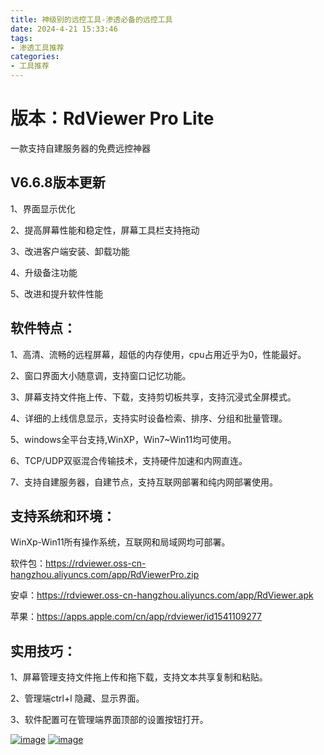 ```yaml
---
title: 神级别的远控工具-渗透必备的远控工具
date: 2024-4-21 15:33:46
tags:
- 渗透工具推荐
categories:
- 工具推荐
---
```




# 版本：RdViewer Pro Lite

一款支持自建服务器的免费远控神器

## V6.6.8版本更新



1、界面显示优化

2、提高屏幕性能和稳定性，屏幕工具栏支持拖动

3、改进客户端安装、卸载功能

4、升级备注功能

5、改进和提升软件性能

## 软件特点：



1、高清、流畅的远程屏幕，超低的内存使用，cpu占用近乎为0，性能最好。

2、窗口界面大小随意调，支持窗口记忆功能。

3、屏幕支持文件拖上传、下载，支持剪切板共享，支持沉浸式全屏模式。

4、详细的上线信息显示，支持实时设备检索、排序、分组和批量管理。

5、windows全平台支持,WinXP，Win7~Win11均可使用。

6、TCP/UDP双驱混合传输技术，支持硬件加速和内网直连。

7、支持自建服务器，自建节点，支持互联网部署和纯内网部署使用。

## 支持系统和环境：



WinXp-Win11所有操作系统，互联网和局域网均可部署。

软件包：https://rdviewer.oss-cn-hangzhou.aliyuncs.com/app/RdViewerPro.zip

安卓：https://rdviewer.oss-cn-hangzhou.aliyuncs.com/app/RdViewer.apk

苹果：https://apps.apple.com/cn/app/rdviewer/id1541109277

## 实用技巧：



1、屏幕管理支持文件拖上传和拖下载，支持文本共享复制和粘贴。

2、管理端ctrl+l 隐藏、显示界面。

3、软件配置可在管理端界面顶部的设置按钮打开。

[![image](https://user-images.githubusercontent.com/69678347/176330704-066dfd0d-379b-4ff3-8fa4-42c238fee69d.png)](https://user-images.githubusercontent.com/69678347/176330704-066dfd0d-379b-4ff3-8fa4-42c238fee69d.png) [![image](https://user-images.githubusercontent.com/69678347/208793930-98c8e0e8-69db-4599-ae67-a13b8866c88c.png)](https://user-images.githubusercontent.com/69678347/208793930-98c8e0e8-69db-4599-ae67-a13b8866c88c.png)